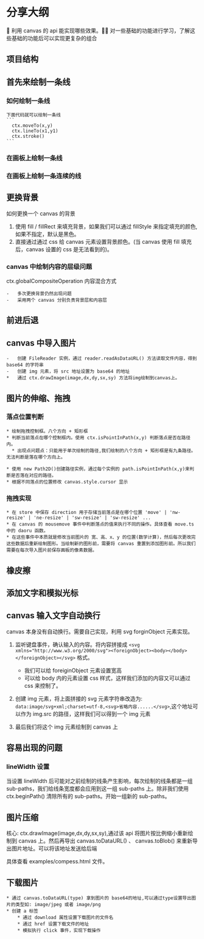 # 分享大纲

 利用 canvas 的 api 能实现哪些效果。 对一些基础的功能进行学习，了解这些基础的功能后可以实现更复杂的组合

## 项目结构

## 首先来绘制一条线

### 如何绘制一条线

    下面代码就可以绘制一条线
    ```
      ctx.moveTo(x,y)
      ctx.lineTo(x1,y1)
      ctx.stroke()
    ```

### 在画板上绘制一条线

### 在画板上绘制一条连续的线

## 更换背景

如何更换一个 canvas 的背景

1. 使用 fill / fillRect 来填充背景，如果我们可以通过 fillStyle 来指定填充的颜色,如果不指定，默认是黑色。
2. 直接通过通过 css 给 canvas 元素设置背景颜色。(当 canvas 使用 fill 填充后，canvas 设置的 css 是无法看到的)。

### canvas 中绘制内容的层级问题

ctx.globalCompositeOperation 内容混合方式

    -   多次更换背景仍然出现问题
    -   采用两个 canvas 分别负责背景层和内容层

## 前进后退

## canvas 中导入图片

    -   创建 FileReader 实例，通过 reader.readAsDataURL() 方法读取文件内容，得到 base64 的字符串
    -   创建 img 元素，将 src 地址设置为 base64 的地址
    *   通过 ctx.drawImage(image,dx,dy,sx,sy) 方法将img绘制到canvas上。

## 图片的伸缩、拖拽

### 落点位置判断

    * 绘制拖拽控制框。八个方向 + 矩形框
    * 判断当前落点在哪个控制框内。使用 ctx.isPointInPath(x,y) 判断落点是否在路径内。
      * 出现点问题点：只能用于单次绘制的路径,我们绘制的八个方向 + 矩形框是有九条路径。无法判断是落在哪个方向上。

    * 使用 new Path2D()创建路径实例，通过每个实例的 path.isPointInPath(x,y)来判断是否落在对应的路径。
    * 根据不同落点的位置修改 canvas.style.cursor 显示

### 拖拽实现

    * 在 store 中保存 direction 用于存储当前落点是在哪个位置 'move' | 'nw-resize' | 'ne-resize' | 'sw-resize' | 'sw-resize' ...
    * 在 canvas 的 mousemove 事件中判断落点的值来执行不同的操作。具体查看 move.ts 中的 daoru 函数。
    * 在这些事件中本质就是修改当前图片的 宽、高、x、y 的位置(数学计算)，然后每次更改完这些数据后重新绘制图形。当绘制新的图形前，需要将 canvas 重置到添加图形前。所以我们需要在每次导入图片前保存画板的像素数据。

## 橡皮擦

## 添加文字和模拟光标

## canvas 输入文字自动换行

canvas 本身没有自动换行。需要自己实现，利用 svg forginObject 元素实现。

1. 监听键盘事件，确认输入的内容。将内容拼接成 `<svg xmlns="http://www.w3.org/2000/svg"><foreignObject><body></body></foreignObject></svg>` 格式。

    - 我们可以给 foreiginObject 元素设置宽高
    - 可以给 body 内的元素设置 css 样式，这样我们添加的内容又可以通过 css 来控制了。

2. 创建 img 元素，将上面拼接的 svg 元素字符串改造为: `data:image/svg+xml;charset=utf-8,<svg>省略内容......</svg>`,这个地址可以作为 img.src 的路径，这样我们可以得到一个 img 元素
3. 最后我们将这个 img 元素绘制到 canvas 上

## 容易出现的问题

### lineWidth 设置

当设置 lineWidth 后可能对之前绘制的线条产生影响，每次绘制的线条都是一组 sub-paths，我们给线条宽度都会应用到这一组 sub-paths 上。除非我们使用 ctx.beginPath() 清除所有的 sub-paths。开始一组新的 sub-paths。

## 图片压缩

核心: ctx.drawImage(image,dx,dy,sx,sy),通过该 api 将图片按比例缩小重新绘制到 canvas 上。然后再导出 canvas.toDataURL() 、 canvas.toBlob() 来重新导出图片地址。可以将该地址发送给后端

具体查看 examples/compess.html 文件。

## 下载图片

    * 通过 canvas.toDataURL(type) 拿到图片的 base64的地址,可以通过type设置导出图片的类型如: image/jpeg 或者 image/png
    * 创建 a 标签
        * 通过 download 属性设置下载图片的文件名
        * 通过 href 设置下载文件的地址
        * 模拟执行 click 事件，实现下载操作
